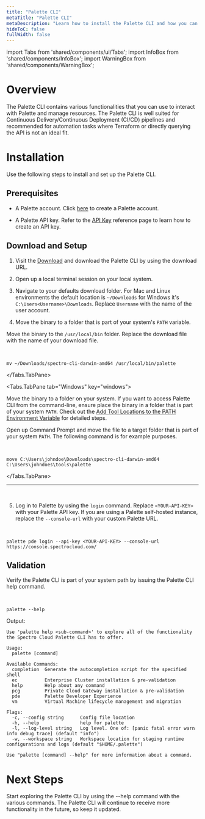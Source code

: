 ```yaml
---
title: "Palette CLI"
metaTitle: "Palette CLI"
metaDescription: "Learn how to install the Palette CLI and how you can use the CLI with Palette Dev Engine."
hideToC: false
fullWidth: false
---
```


import Tabs from 'shared/components/ui/Tabs';
import InfoBox from 'shared/components/InfoBox';
import WarningBox from 'shared/components/WarningBox';


# Overview

The Palette CLI contains various functionalities that you can use to interact with Palette and manage resources. The Palette CLI is well suited for Continuous Delivery/Continuous Deployment (CI/CD) pipelines and recommended for automation tasks where Terraform or directly querying the API is not an ideal fit.

# Installation

Use the following steps to install and set up the Palette CLI.


## Prerequisites

- A Palette account. Click [here](https://console.spectrocloud.com/) to create a Palette account.


- A Palette API key. Refer to the [API Key](/user-management/user-authentication/#apikey) reference page to learn how to create an API key.



## Download and Setup

1. Visit the [Download](/spectro-downloads#palettecli) and download the Palette CLI by using the download URL.


2. Open up a local terminal session on your local system.


3. Navigate to your defaults download folder. For Mac and Linux environments the default location is `~/Downloads` for Windows it's `C:\Users<Username>\Downloads`. Replace `Username` with the name of the user account.


4. Move the binary to a folder that is part of your system's `PATH` variable.


<Tabs>
<Tabs.TabPane tab="MacOS/Linux" key="linux-mac">

Move the binary to the `/usr/local/bin` folder. Replace the download file with the name of your download file.

<br />

```shell
mv ~/Downloads/spectro-cli-darwin-amd64 /usr/local/bin/palette
```

</Tabs.TabPane>

<Tabs.TabPane tab="Windows" key="windows">

Move the binary to a folder on your system. If you want to access Palette CLI from the command-line, ensure place the binary in a folder that is part of your system `PATH`. Check out the [Add Tool Locations to the PATH Environment Variable](https://learn.microsoft.com/en-us/previous-versions/office/developer/sharepoint-2010/ee537574(v=office.14)) for detailed steps.

Open up Command Prompt and move the file to a target folder that is part of your system `PATH`. The following command is for example purposes. 

<br />

```shell
move C:\Users\johndoe\Downloads\spectro-cli-darwin-amd64 C:\Users\johndoes\tools\palette
```



</Tabs.TabPane>

</Tabs>

---

<br />
   

5. Log in to Palette by using the `login` command. Replace `<YOUR-API-KEY>` with your Palette API key. If you are using a Palette self-hosted instance, replace the `--console-url` with your custom Palette URL.

  <br />

  ```shell
  palette pde login --api-key <YOUR-API-KEY> --console-url https://console.spectrocloud.com/
  ```

## Validation

Verify the Palette CLI is part of your system path by issuing the Palette CLI help command.

  <br />

  ```shell
  palette --help
  ```

  Output:
  ```shell
  Use 'palette help <sub-command>' to explore all of the functionality the Spectro Cloud Palette CLI has to offer.

  Usage:
    palette [command]

  Available Commands:
    completion  Generate the autocompletion script for the specified shell
    ec          Enterprise Cluster installation & pre-validation
    help        Help about any command
    pcg         Private Cloud Gateway installation & pre-validation
    pde         Palette Developer Experience
    vm          Virtual Machine lifecycle management and migration

  Flags:
    -c, --config string      Config file location
    -h, --help               help for palette
    -l, --log-level string   Log level. One of: [panic fatal error warn info debug trace] (default "info")
    -w, --workspace string   Workspace location for staging runtime configurations and logs (default "$HOME/.palette")

  Use "palette [command] --help" for more information about a command.
  ```


  # Next Steps

Start exploring the Palette CLI by using the --help command with the various commands. The Palette CLI will continue to receive more functionality in the future, so keep it updated.